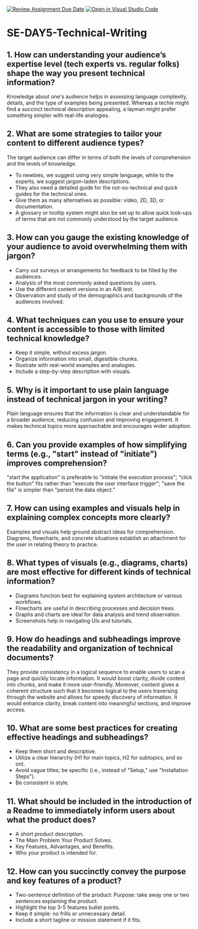 [![Review Assignment Due Date](https://classroom.github.com/assets/deadline-readme-button-22041afd0340ce965d47ae6ef1cefeee28c7c493a6346c4f15d667ab976d596c.svg)](https://classroom.github.com/a/zsAR-pyY)
[![Open in Visual Studio Code](https://classroom.github.com/assets/open-in-vscode-2e0aaae1b6195c2367325f4f02e2d04e9abb55f0b24a779b69b11b9e10269abc.svg)](https://classroom.github.com/online_ide?assignment_repo_id=18475818&assignment_repo_type=AssignmentRepo)
# SE-DAY5-Technical-Writing
## 1. How can understanding your audience’s expertise level (tech experts vs. regular folks) shape the way you present technical information?
Knowledge about one's audience helps in assessing language complexity, details, and the type of examples being presented. Whereas a techie might find a succinct technical description appealing, a layman might prefer something simpler with real-life analogies.
## 2. What are some strategies to tailor your content to different audience types?
The target audience can differ in terms of both the levels of comprehension and the levels of knowledge. 
* To newbies, we suggest using very simple language, while to the experts, we suggest jargon-laden descriptions.
* They also need a detailed guide for the not-so-technical and quick guides for the technical ones.
* Give them as many alternatives as possible: video, 2D, 3D, or documentation.
* A glossary or tooltip system might also be set up to allow quick look-ups of terms that are not commonly understood by the target audience.
## 3. How can you gauge the existing knowledge of your audience to avoid overwhelming them with jargon?
* Carry out surveys or arrangements for feedback to be filled by the audiences.
* Analysis of the most commonly asked questions by users.
* Use the different content versions in an A/B test.
* Observation and study of the demographics and backgrounds of the audiences involved.
## 4. What techniques can you use to ensure your content is accessible to those with limited technical knowledge?
* Keep it simple, without excess jargon. 
* Organize information into small, digestible chunks. 
* Illustrate with real-world examples and analogies. 
* Include a step-by-step description with visuals.
## 5. Why is it important to use plain language instead of technical jargon in your writing?
Plain language ensures that the information is clear and understandable for a broader audience, reducing confusion and improving engagement. It makes technical topics more approachable and encourages wider adoption.
## 6. Can you provide examples of how simplifying terms (e.g., "start" instead of "initiate") improves comprehension?
 "start the application" is preferable to "initiate the execution process"; "click the button" fits rather than "execute the user interface trigger"; "save the file" is simpler than "persist the data object."
## 7. How can using examples and visuals help in explaining complex concepts more clearly?
Examples and visuals help ground abstract ideas for comprehension. Diagrams, flowcharts, and concrete situations establish an attachment for the user in relating theory to practice.
## 8. What types of visuals (e.g., diagrams, charts) are most effective for different kinds of technical information?
* Diagrams function best for explaining system architecture or various workflows. 
* Flowcharts are useful in describing processes and decision trees. 
* Graphs and charts are ideal for data analysis and trend observation. 
* Screenshots help in navigating UIs and tutorials.
## 9. How do headings and subheadings improve the readability and organization of technical documents?
They provide consistency in a logical sequence to enable users to scan a page and quickly locate information. It would boost clarity, divide content into chunks, and make it more user-friendly.
Moreover, content gives a coherent structure such that it becomes logical to the users traversing through the website and allows for speedy discovery of information. It would enhance clarity, break content into meaningful sections, and improve access.
## 10. What are some best practices for creating effective headings and subheadings?
* Keep them short and descriptive. 
* Utilize a clear hierarchy (H1 for main topics, H2 for subtopics, and so on). 
* Avoid vague titles; be specific (i.e., instead of "Setup," use "Installation Steps"). 
* Be consistent in style.
## 11. What should be included in the introduction of a Readme to immediately inform users about what the product does?
* A short product description.
* The Main Problem Your Product Solves.
* Key Features, Advantages, and Benefits.
* Who your product is intended for.
## 12. How can you succinctly convey the purpose and key features of a product?
* Two-sentence definition of the product: Purpose: take away one or two sentences explaining the product. 
* Highlight the top 3-5 features bullet points. 
* Keep it simple: no frills or unnecessary detail. 
* Include a short tagline or mission statement if it fits.
